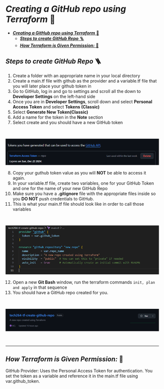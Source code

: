 # ***Creating a GitHub repo using Terraform*** 🐙
- [***Creating a GitHub repo using Terraform*** 🐙](#creating-a-github-repo-using-terraform-)
  - [***Steps to create GitHub Repo*** 🪜](#steps-to-create-github-repo-)
  - [***How Terraform is Given Permission:*** 🔐](#how-terraform-is-given-permission-)

## ***Steps to create GitHub Repo*** 🪜
1. Create a folder with an appropriate name in your local directory
2. Create a main.tf file with github as the provider and a variable.tf file that you will later place your github token in
3. Go to GitHub, log in and go to settings and scroll all the down to **Developer Settings** on the left-hand side 
4. Once you are in **Developer Settings**, scroll down and select **Personal Access Token** and select **Tokens (Classic)**
5. Select **Generate New Token(Classic)**
6. Add a name for the token in the **Note** section
7. Select create and you should have a new GitHub token
<br>

![alt text](image.png)

8. Copy your guthub token value as you will **NOT** be able to access it again.
9. In your variable.tf file, create two variables, one for your GitHub Token and one for the name of your new GitHub Repo
10. Make sure you have a **.gitignore** file with the appropriate files inside so you **DO NOT** push credentials to GitHub.
11. This is what your main.tf file should look like in order to call those variables

<br>

![alt text](image-1.png)

12. Open a new **Git Bash** window, run the terraform commands `init, plan and apply` in that sequence
13. You should have a GitHub repo created for you.
<br>

![alt text](image-2.png)

<br>

---

## ***How Terraform is Given Permission:*** 🔐
GitHub Provider: Uses the Personal Access Token for authentication.
You set the token as a variable and reference it in the main.tf file using var.github_token.
